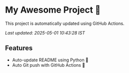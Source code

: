 # My Awesome Project 🚀

This project is automatically updated using GitHub Actions.

_Last updated: 2025-05-01 10:43:28 IST_

## Features
- Auto-update README using Python 🐍
- Auto Git push with GitHub Actions 🤖

